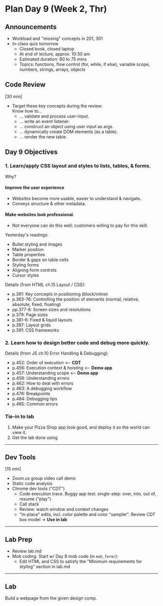 # Plan Day 9 (Week 2, Thr)

## Announcements
- Workload and "missing" concepts in 201, 301
- In-class quiz tomorrow
  - Closed book, closed laptop
  - At end of lecture, approx. 10:30 am
  - Estimated duration: 60 to 75 mins
  - Topics: functions, flow control (for, while, if else), variable scope, numbers, strings, arrays, objects

## Code Review
[30 min]

- Target these key concepts during the review:<br>
  Know how to...
  - ... validate and process user-input.
  - ... write an event listener.
  - ... construct an object using user input as args.
  - ... dynamically create DOM elements (as a table).
  - ... render the new table.

## Day 9 Objectives
### 1. Learn/apply CSS layout and styles to lists, tables, &amp; forms.
Why?

#### Improve the user experience
- Websites become more usable, easier to understand &amp; navigate.
- Conveys structure &amp; other metadata.

#### Make websites look professional.
- Not everyone can do this well; customers willing to pay for this skill.

Yesterday's readings:
- Bullet styling and images
- Marker position
- Table properties
- Border & gaps on table cells
- Styling forms
- Aligning form controls
- Cursor styles

Details (from HTML ch.15 Layout / CSS):
- p.361: Key concepts in positioning (block/inline)
- p.363-76: Controlling the position of elements (normal, relative, absolute, fixed, floating)
- pp.377-8: Screen sizes and resolutions
- p.379: Page sizes
- p.381-6: Fixed & liquid layouts
- p.387: Layout grids
- p.391: CSS frameworks

### 2. Learn how to design better code and debug more quickly.

Details (from JS ch.10 Error Handling & Debugging):
- p.452: Order of execution <-- **CDT**
- p.456: Execution context & hoisting <-- **Demo app**
- p.457: Understanding scope <-- **Demo app**
- p.458: Understanding errors
- p.462: How to deal with errors
- p.463: A debugging workflow
- p.476: Breakpoints
- p.484: Debugging tips
- p.485: Common errors

### Tie-in to lab

1. Make your Pizza Shop app look good, and deploy it so the world can view it.
2. Get the lab done using 

---

## Dev Tools
[15 min]
- Zoom.us group video call demo
- Static code analysis
- Chrome dev tools (&quot;CDT&quot;)
  - Code execution trace. Buggy app test: single-step: over, into, out of, resume (&quot;play&quot;)
  - Call stack
  - Review: watch window and context changes
  - "In-place" edits, incl. color palette and color "sampler". Review CDT box model -> **Use in lab**

---

## Lab Prep
- Review lab.md
- Mob coding. Start w/ Day 8 mob code (in `mob_form/`):
  - Edit HTML and CSS to satisfy the &quot;Minimum requirements for styling&quot; section in lab.md

---
## Lab
Build a webpage from the given design comp.